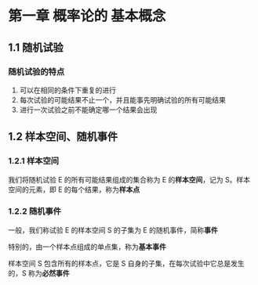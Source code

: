 # 第一章 概率论的 基本概念

## 1.1 随机试验

### 随机试验的特点

1. 可以在相同的条件下重复的进行
2. 每次试验的可能结果不止一个，并且能事先明确试验的所有可能结果
3. 进行一次试验之前不能确定哪一个结果会出现

## 1.2 样本空间、随机事件

### 1.2.1 样本空间

我们将随机试验 E 的所有可能结果组成的集合称为 E 的**样本空间**，记为 S。样本空间的元素，即 E 的每个结果，称为**样本点**

### 1.2.2 随机事件

一般，我们称试验 E 的样本空间 S 的子集为 E 的随机事件，简称**事件**

特别的，由一个样本点组成的单点集，称为**基本事件**

样本空间 S 包含所有的样本点，它是 S 自身的子集，在每次试验中它总是发生的，S 称为**必然事件**